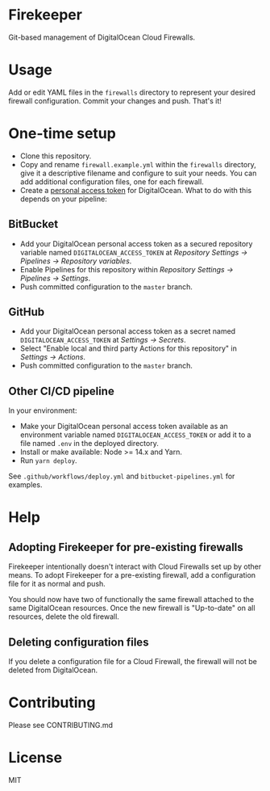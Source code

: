 # Firekeeper

Git-based management of DigitalOcean Cloud Firewalls.

# Usage

Add or edit YAML files in the `firewalls` directory to represent your desired firewall configuration. Commit your changes and push. That's it!

# One-time setup

- Clone this repository.
- Copy and rename `firewall.example.yml` within the `firewalls` directory, give it a descriptive filename and configure to suit your needs. You can add additional configuration files, one for each firewall.
- Create a [personal access token](https://www.digitalocean.com/docs/apis-clis/api/create-personal-access-token/) for DigitalOcean. What to do with this depends on your pipeline:

## BitBucket

- Add your DigitalOcean personal access token as a secured repository variable named `DIGITALOCEAN_ACCESS_TOKEN` at _Repository Settings → Pipelines → Repository variables_.
- Enable Pipelines for this repository within _Repository Settings → Pipelines → Settings_.
- Push committed configuration to the `master` branch.

## GitHub

- Add your DigitalOcean personal access token as a secret named `DIGITALOCEAN_ACCESS_TOKEN` at _Settings → Secrets_.
- Select "Enable local and third party Actions for this repository" in _Settings → Actions_.
- Push committed configuration to the `master` branch.

## Other CI/CD pipeline

In your environment:

- Make your DigitalOcean personal access token available as an environment variable named `DIGITALOCEAN_ACCESS_TOKEN` or add it to a file named `.env` in the deployed directory.
- Install or make available: Node >= 14.x and Yarn.
- Run `yarn deploy`.

See `.github/workflows/deploy.yml` and `bitbucket-pipelines.yml` for examples.

# Help

## Adopting Firekeeper for pre-existing firewalls

Firekeeper intentionally doesn't interact with Cloud Firewalls set up by other means. To adopt Firekeeper for a pre-existing firewall, add a configuration file for it as normal and push.

You should now have two of functionally the same firewall attached to the same DigitalOcean resources. Once the new firewall is "Up-to-date" on all resources, delete the old firewall.

## Deleting configuration files

If you delete a configuration file for a Cloud Firewall, the firewall will not be deleted from DigitalOcean.

# Contributing

Please see CONTRIBUTING.md

# License

MIT
